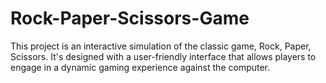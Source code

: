 # Rock-Paper-Scissors-Game
 This project is an interactive simulation of the classic game, Rock, Paper, Scissors. It's designed with a user-friendly interface that allows players to engage in a dynamic gaming experience against the computer.
